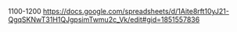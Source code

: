 1100-1200
https://docs.google.com/spreadsheets/d/1Aite8rft10yJ21-QgqSKNwT31H1QJgpsimTwmu2c_Vk/edit#gid=1851557836

